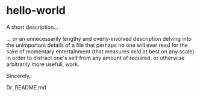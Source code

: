 # hello-world
A short description...

... or an unnecessarily lengthy and overly-involved description delving into the unimportant details of a file that perhaps no one will ever read for the sake of momentary entertainment (that measures mild at best on any scale) in order to distract one's self from any amount of required, or otherwise arbitrarily more usefull, work.


Sincerely,

Dr. README.md
